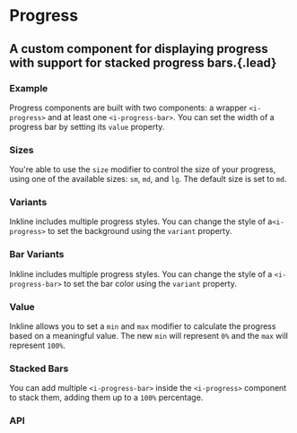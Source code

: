 # Progress
## A custom component for displaying progress with support for stacked progress bars.{.lead}

### Example
Progress components are built with two components: a wrapper `<i-progress>` and at least one `<i-progress-bar>`. You can set the width of a progress bar by setting its `value` property.

<i-code-preview title="Progress Example" link="https://github.com/inkline/inkline/tree/master/src/components/Progress">

<i-progress>
    <i-progress-bar value="65" />
</i-progress>

<template slot="html">

~~~html
<i-progress>
    <i-progress-bar value="65" />
</i-progress>
~~~

</template>
</i-code-preview>

### Sizes
You're able to use the `size` modifier to control the size of your progress, using one of the available sizes: `sm`, `md`, and `lg`. 
The default size is set to `md`.

<i-code-preview title="Progress Sizes" link="https://github.com/inkline/inkline/tree/master/src/components/Progress">

<div class="_margin-bottom-1">
    <i-progress size="sm">
        <i-progress-bar value="65" />
    </i-progress>
</div>

<div class="_margin-bottom-1">
    <i-progress size="md" class="_margin-bottom-1">
        <i-progress-bar value="65" />
    </i-progress>
</div>

<div class="_margin-bottom-1">
    <i-progress size="lg">
        <i-progress-bar value="65" />
    </i-progress>
</div>

<template slot="html">

~~~html
<i-progress size="sm">
    <i-progress-bar value="65" />
</i-progress>
~~~
~~~html
<i-progress size="md">
    <i-progress-bar value="65" />
</i-progress>
~~~
~~~html
<i-progress size="lg">
    <i-progress-bar value="65" />
</i-progress>
~~~

</template>
</i-code-preview>


### Variants
Inkline includes multiple progress styles. You can change the style of a`<i-progress>` to set the background using the `variant` property.

<i-code-preview title="Progress Variants" link="https://github.com/inkline/inkline/tree/master/src/components/Progress">

<div class="_margin-bottom-1">
    <i-progress variant="light">
        <i-progress-bar value="65" />
    </i-progress>
</div>

<div class="_margin-bottom-1">
    <i-progress variant="dark">
        <i-progress-bar value="65" />
    </i-progress>
</div>


<template slot="html">

~~~html
<i-progress variant="light">
    <i-progress-bar value="65" />
</i-progress>
~~~
~~~html
<i-progress variant="dark">
    <i-progress-bar value="65" />
</i-progress>
~~~

</template>
</i-code-preview>

### Bar Variants
Inkline includes multiple progress styles. You can change the style of a `<i-progress-bar>` to set the bar color using the `variant` property.

<i-code-preview title="Progress Bar Variants" link="https://github.com/inkline/inkline/tree/master/src/components/Progress">

<div class="_margin-bottom-1">
    <i-progress>
        <i-progress-bar variant="primary" value="65" />
    </i-progress>
</div>

<div class="_margin-bottom-1">
    <i-progress>
        <i-progress-bar variant="secondary" value="65" />
    </i-progress>
</div>

<div class="_margin-bottom-1">
    <i-progress>
        <i-progress-bar variant="info" value="65" />
    </i-progress>
</div>

<div class="_margin-bottom-1">
    <i-progress>
        <i-progress-bar variant="success" value="65" />
    </i-progress>
</div>

<div class="_margin-bottom-1">
    <i-progress>
        <i-progress-bar variant="warning" value="65" />
    </i-progress>
</div>

<div class="_margin-bottom-3">
    <i-progress>
        <i-progress-bar variant="danger" value="65" />
    </i-progress>
</div>

<div class="_margin-bottom-1">
    <i-progress>
        <i-progress-bar variant="dark" value="65" />
    </i-progress>
</div>

<div>
    <i-progress variant="dark">
        <i-progress-bar variant="light" value="65" />
    </i-progress>
</div>

<template slot="html">

~~~html
<i-progress>
    <i-progress-bar variant="primary" value="65" />
</i-progress>
~~~
~~~html
<i-progress>
    <i-progress-bar variant="secondary" value="65" />
</i-progress>
~~~
~~~html
<i-progress>
    <i-progress-bar variant="info" value="65" />
</i-progress>
~~~
~~~html
<i-progress>
    <i-progress-bar variant="success" value="65" />
</i-progress>
~~~
~~~html
<i-progress>
    <i-progress-bar variant="warning" value="65" />
</i-progress>
~~~
~~~html
<i-progress>
    <i-progress-bar variant="danger" value="65" />
</i-progress>
~~~

~~~html
<i-progress>
    <i-progress-bar variant="dark" value="65" />
</i-progress>
~~~

~~~html
<i-progress variant="dark">
    <i-progress-bar variant="light" value="65" />
</i-progress>
~~~

</template>
</i-code-preview>


### Value
Inkline allows you to set a `min` and `max` modifier to calculate the progress based on a meaningful value. The new `min` will represent `0%` and the `max` will represent `100%`.

<i-code-preview title="Progress Value" link="https://github.com/inkline/inkline/tree/master/src/components/Progress">

<div class="_margin-bottom-1">
    <i-progress>
        <i-progress-bar min="100" max="200" value="150" />
    </i-progress>
</div>

<template slot="html">

~~~html
<i-progress>
    <i-progress-bar min="100" max="200" value="150" />
</i-progress>
~~~

</template>
</i-code-preview>

### Stacked Bars
You can add multiple `<i-progress-bar>` inside the `<i-progress>` component to stack them, adding them up to a `100%` percentage.

<i-code-preview title="Stacked Progress Bars Example" link="https://github.com/inkline/inkline/tree/master/src/components/Progress">

<div class="_margin-bottom-1">
    <i-progress>
        <i-progress-bar variant="success" value="40" />
        <i-progress-bar variant="warning" value="20" />
        <i-progress-bar variant="danger" value="10" />
    </i-progress>
</div>

<template slot="html">

~~~html
<i-progress>
    <i-progress-bar variant="success" value="40" />
    <i-progress-bar variant="warning" value="20" />
    <i-progress-bar variant="danger" value="10" />
</i-progress>
~~~

</template>
</i-code-preview>


### API

<i-api-preview title="Progress API" markup="i-progress" expanded link="https://github.com/inkline/inkline/tree/master/src/components/Progress">
    <template slot="props">
        <table class="table -bordered">
            <thead>
                <tr>
                    <th>Property</th>
                    <th>Description</th>
                    <th>Type</th>
                    <th>Accepted</th>
                    <th>Default</th>
                </tr>
            </thead>
            <tbody>
                <tr>
                    <td>size</td>
                    <td>Sets the size of the progress component.</td>
                    <td><code>String</code></td>
                    <td><code>sm</code>, <code>md</code>, <code>lg</code></td>
                    <td><code>md</code></td>
                </tr>
                <tr>
                    <td>variant</td>
                    <td>Sets the color variant of the progress component.</td>
                    <td><code>String</code></td>
                    <td><code>light</code>, <code>dark</code></td>
                    <td><code>light</code></td>
                </tr>
            </tbody>
        </table>
    </template>
    <template slot="slots">
        <table class="table -bordered _margin-bottom-0">
            <thead>
                <tr>
                    <th>Name</th>
                    <th>Description</th>
                </tr>
            </thead>
            <tbody>
                <tr>
                    <td>default</td>
                    <td>Slot for progresss's default content.</td>
                </tr>
            </tbody>
        </table>
    </template>
</i-api-preview>

<i-api-preview title="Progress Bar API" markup="i-progress-bar" expanded link="https://github.com/inkline/inkline/tree/master/src/components/ProgressBar">
    <template slot="props">
        <table class="table -bordered">
            <thead>
                <tr>
                    <th>Property</th>
                    <th>Description</th>
                    <th>Type</th>
                    <th>Accepted</th>
                    <th>Default</th>
                </tr>
            </thead>
            <tbody>
                <tr>
                    <td>value</td>
                    <td>The current value based on which the progress percentage is calculated.</td>
                    <td><code>Number</code></td>
                    <td></td>
                    <td><code>0</code></td>
                </tr>
                <tr>
                    <td>min</td>
                    <td>The minimum / initial number based on which the progress percentage is calculated.</td>
                    <td><code>Number</code></td>
                    <td></td>
                    <td><code>0</code></td>
                </tr>
                <tr>
                    <td>max</td>
                    <td>The maximum / initial number based on which the progress percentage is calculated.</td>
                    <td><code>Number</code></td>
                    <td></td>
                    <td><code>100</code></td>
                </tr>
                <tr>
                    <td>variant</td>
                    <td>Sets the color variant of the button component.</td>
                    <td><code>String</code></td>
                    <td><code>primary</code>, <code>secondary</code>, <code>light</code>, <code>dark</code>, <code>success</code>, <code>danger</code>, <code>warning</code>, <code>info</code></td>
                    <td><code>primary</code></td>
                </tr>
            </tbody>
        </table>
    </template>
    <template slot="slots">
        <table class="table -bordered _margin-bottom-0">
            <thead>
                <tr>
                    <th>Name</th>
                    <th>Description</th>
                </tr>
            </thead>
            <tbody>
                <tr>
                    <td>default</td>
                    <td>Slot for progress bars's default content.</td>
                </tr>
            </tbody>
        </table>
    </template>
</i-api-preview>
